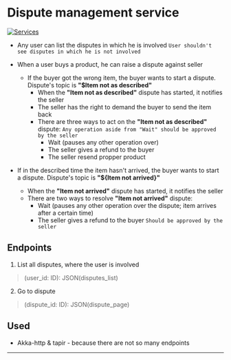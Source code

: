 # Dispute management service
[![Services](https://img.shields.io/badge/%E2%AC%85-Back-green.svg)](../README.md)

- Any user can list the disputes in which he is involved
  `User shouldn't see disputes in which he is not involved`

- When a user buys a product, he can raise a dispute against seller
    - If the buyer got the wrong item, the buyer wants to start a dispute. Dispute's topic is **"$Item not as described"**
        - When the **"Item not as described"** dispute has started, it notifies the seller
        - The seller has the right to demand the buyer to send the item back
        - There are three ways to act on the **"Item not as described"** dispute:
          `Any operation aside from "Wait" should be approved by the seller`
            - Wait (pauses any other operation over)
            - The seller gives a refund to the buyer
            - The seller resend propper product


- If in the described time the item hasn't arrived, the buyer wants to start a dispute. Dispute's topic is **"${Item not arrived}"**
    - When the **"Item not arrived"** dispute has started, it notifies the seller
    - There are two ways to resolve **"Item not arrived"** dispute:
        - Wait (pauses any other operation over the dispute;
          item arrives after a certain time)
        - The seller gives a refund to the buyer
          `Should be approved by the seller`

## Endpoints
1. List all disputes, where the user is involved
> (user_id: ID): JSON(disputes_list)
2. Go to dispute
> (dispute_id: ID): JSON(dispute_page)

## Used
- Akka-http & tapir - because there are not so many endpoints

---